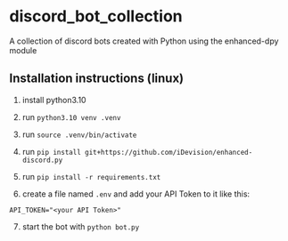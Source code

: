 # discord_bot_collection

A collection of discord bots created with Python using the enhanced-dpy module

## Installation instructions (linux)

1. install python3.10

2. run `python3.10 venv .venv`

3. run `source .venv/bin/activate`

4. run `pip install git+https://github.com/iDevision/enhanced-discord.py`

5. run `pip install -r requirements.txt`

6. create a file named `.env` and add your API Token to it like this:

```env
API_TOKEN="<your API Token>"
```

7. start the bot with `python bot.py`
